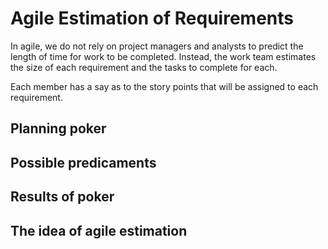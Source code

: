 # Agile Estimation of Requirements
In agile, we do not rely on project managers and analysts to predict the length of time for work to be completed. Instead, the work team estimates the size of each requirement and the tasks to complete for each.

Each member has a say as to the story points that will be assigned to each requirement.


## Planning poker



## Possible predicaments


## Results of poker


## The idea of agile estimation


